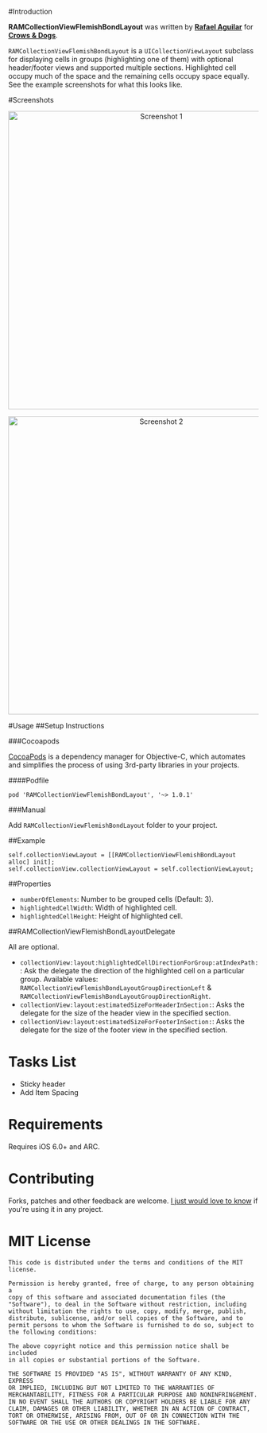 #Introduction

**RAMCollectionViewFlemishBondLayout** was written by **[Rafael Aguilar](https://twitter.com/rais38)** for **[Crows & Dogs](http://www.crowsanddogs.com)**.

`RAMCollectionViewFlemishBondLayout` is a `UICollectionViewLayout` subclass for displaying cells in groups (highlighting one of them) with optional header/footer views and supported multiple sections. Highlighted cell occupy much of the space and the remaining cells occupy space equally. See the example screenshots for what this looks like.

#Screenshots

<p align="center" >
  <img src="https://raw.github.com/TopicSo/RAMCollectionViewFlemishBondLayout/master/Screenshots/screenshot1.png" alt="Screenshot 1" title="Screenshot 1" height="600">
</p>
<p align="center" >
  <img src="https://raw.github.com/TopicSo/RAMCollectionViewFlemishBondLayout/master/Screenshots/screenshot2.png" alt="Screenshot 2" title="Screenshot 2" height="600">
</p>

#Usage
##Setup Instructions

###Cocoapods

[CocoaPods](http://cocoapods.org) is a dependency manager for Objective-C, which automates and simplifies the process of using 3rd-party libraries in your projects.

####Podfile

	pod 'RAMCollectionViewFlemishBondLayout', '~> 1.0.1'

###Manual

Add `RAMCollectionViewFlemishBondLayout` folder to your project.

##Example

	self.collectionViewLayout = [[RAMCollectionViewFlemishBondLayout alloc] init];
    self.collectionView.collectionViewLayout = self.collectionViewLayout;

##Properties

* `numberOfElements`: Number to be grouped cells (Default: 3).
* `highlightedCellWidth`: Width of highlighted cell.
* `highlightedCellHeight`: Height of highlighted cell.

##RAMCollectionViewFlemishBondLayoutDelegate

All are optional.

* `collectionView:layout:highlightedCellDirectionForGroup:atIndexPath:`: Ask the delegate the direction of the highlighted cell on a particular group. Available values: `RAMCollectionViewFlemishBondLayoutGroupDirectionLeft` & `RAMCollectionViewFlemishBondLayoutGroupDirectionRight`.
* `collectionView:layout:estimatedSizeForHeaderInSection:`: Asks the delegate for the size of the header view in the specified section.
* `collectionView:layout:estimatedSizeForFooterInSection:`: Asks the delegate for the size of the footer view in the specified section.

# Tasks List
* Sticky header
* Add Item Spacing

# Requirements

Requires iOS 6.0+ and ARC.

# Contributing

Forks, patches and other feedback are welcome. [I just would love to know](mailto:rais38@gmail.com) if you're using it in any project.

# MIT License

    This code is distributed under the terms and conditions of the MIT license.

    Permission is hereby granted, free of charge, to any person obtaining a
    copy of this software and associated documentation files (the
    "Software"), to deal in the Software without restriction, including
    without limitation the rights to use, copy, modify, merge, publish,
    distribute, sublicense, and/or sell copies of the Software, and to
    permit persons to whom the Software is furnished to do so, subject to
    the following conditions:

    The above copyright notice and this permission notice shall be included
    in all copies or substantial portions of the Software.

    THE SOFTWARE IS PROVIDED "AS IS", WITHOUT WARRANTY OF ANY KIND, EXPRESS
    OR IMPLIED, INCLUDING BUT NOT LIMITED TO THE WARRANTIES OF
    MERCHANTABILITY, FITNESS FOR A PARTICULAR PURPOSE AND NONINFRINGEMENT.
    IN NO EVENT SHALL THE AUTHORS OR COPYRIGHT HOLDERS BE LIABLE FOR ANY
    CLAIM, DAMAGES OR OTHER LIABILITY, WHETHER IN AN ACTION OF CONTRACT,
    TORT OR OTHERWISE, ARISING FROM, OUT OF OR IN CONNECTION WITH THE
    SOFTWARE OR THE USE OR OTHER DEALINGS IN THE SOFTWARE.
